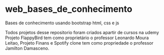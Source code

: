 # web_bases_de_conhecimento
Bases de conhecimento usando bootstrap html, css e js

Todos projetos desse repositorio foram criados apartir de cursos na udemy
Projeto FlappyBird tem como proprietário o professor Leonardo Moura Leitao,
Projeto Finans e Spotify clone tem como propriedade o professor Jamilton Damasceno.
